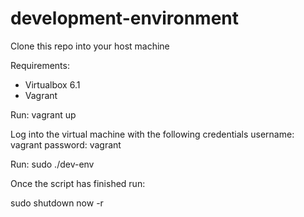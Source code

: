 # development-environment

Clone this repo into your host machine

Requirements: 
- Virtualbox 6.1
- Vagrant

Run:
vagrant up

Log into the virtual machine with the following credentials
username: vagrant
password: vagrant

Run:
sudo ./dev-env

Once the script has finished run:

sudo shutdown now -r